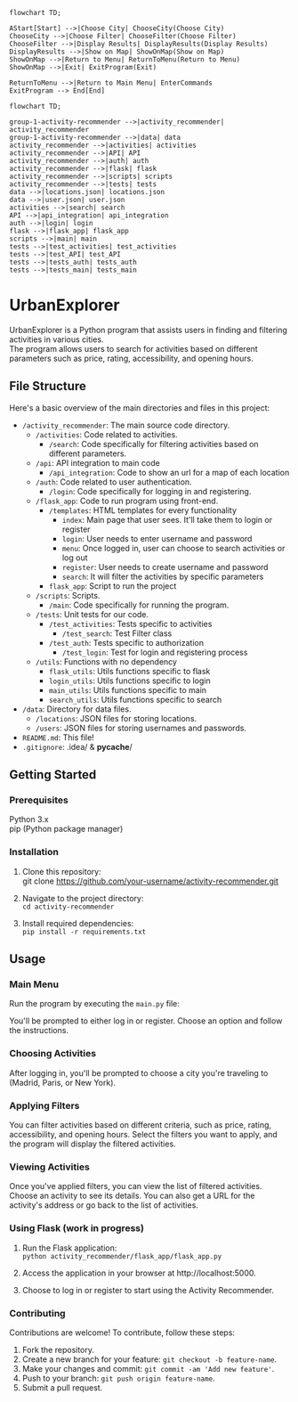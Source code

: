 ```mermaid
flowchart TD;

AStart[Start] -->|Choose City| ChooseCity(Choose City)
ChooseCity -->|Choose Filter| ChooseFilter(Choose Filter)
ChooseFilter -->|Display Results| DisplayResults(Display Results)
DisplayResults -->|Show on Map| ShowOnMap(Show on Map)
ShowOnMap -->|Return to Menu| ReturnToMenu(Return to Menu)
ShowOnMap -->|Exit| ExitProgram(Exit)

ReturnToMenu -->|Return to Main Menu| EnterCommands
ExitProgram --> End[End]

```
```mermaid
flowchart TD;

group-1-activity-recommender -->|activity_recommender| activity_recommender
group-1-activity-recommender -->|data| data
activity_recommender -->|activities| activities
activity_recommender -->|API| API
activity_recommender -->|auth| auth
activity_recommender -->|flask| flask
activity_recommender -->|scripts| scripts
activity_recommender -->|tests| tests
data -->|locations.json| locations.json
data -->|user.json| user.json
activities -->|search| search
API -->|api_integration| api_integration
auth -->|login| login
flask -->|flask_app| flask_app
scripts -->|main| main
tests -->|test_activities| test_activities
tests -->|test_API| test_API
tests -->|tests_auth| tests_auth
tests -->|tests_main| tests_main

```

# UrbanExplorer
UrbanExplorer is a Python program that assists users in finding and filtering activities in various cities.  
The program allows users to search for activities based on different parameters such as price, rating, accessibility, and opening hours.

## File Structure

Here's a basic overview of the main directories and files in this project:

- `/activity_recommender`: The main source code directory.
    - `/activities`: Code related to activities.
      - `/search`: Code specifically for filtering activities based on different parameters.
    - `/api`: API integration to main code
      - `/api_integration`: Code to show an url for a map of each location
    - `/auth`: Code related to user authentication.
      - `/login`: Code specifically for logging in and registering.
    - `/flask_app`: Code to run program using front-end.
      - `/templates`: HTML templates for every functionality
        - `index`: Main page that user sees. It'll take them to login or register
        - `login`: User needs to enter username and password
        - `menu`: Once logged in, user can choose to search activities or log out
        - `register`: User needs to create username and password
        - `search`: It will filter the activities by specific parameters
      - `flask_app`: Script to run the project
    - `/scripts`: Scripts.
      - `/main`: Code specifically for running the program.
    - `/tests`: Unit tests for our code. 
      - `/test_activities`:  Tests specific to activities
        - `/test_search`: Test Filter class
      - `/test_auth`:  Tests specific to authorization
        - `/test_login`: Test for login and registering process
    - `/utils`: Functions with no dependency
       - `flask_utils`: Utils functions specific to flask
       - `login_utils`: Utils functions specific to login
       - `main_utils`: Utils functions specific to main
       - `search_utils`: Utils functions specific to search
- `/data`: Directory for data files.
    - `/locations`: JSON files for storing locations.
    - `/users`: JSON files for storing usernames and passwords.
- `README.md`: This file!
- `.gitignore`: .idea/ & __pycache__/

## Getting Started

### Prerequisites
Python 3.x  
pip (Python package manager)

### Installation
1. Clone this repository:  
git clone https://github.com/your-username/activity-recommender.git


2. Navigate to the project directory:  
`cd activity-recommender`


3. Install required dependencies:  
`pip install -r requirements.txt`

## Usage

### Main Menu

Run the program by executing the `main.py` file:

You'll be prompted to either log in or register. Choose an option and follow the instructions.

### Choosing Activities

After logging in, you'll be prompted to choose a city you're traveling to (Madrid, Paris, or New York).

### Applying Filters

You can filter activities based on different criteria, such as price, rating, accessibility, and opening hours. Select the filters you want to apply, and the program will display the filtered activities.

### Viewing Activities

Once you've applied filters, you can view the list of filtered activities. Choose an activity to see its details. You can also get a URL for the activity's address or go back to the list of activities.

### Using Flask (work in progress)
1. Run the Flask application:  
`python activity_recommender/flask_app/flask_app.py`  

2. Access the application in your browser at http://localhost:5000.

3. Choose to log in or register to start using the Activity Recommender.

### Contributing
Contributions are welcome! To contribute, follow these steps:

1. Fork the repository.
2. Create a new branch for your feature: `git checkout -b feature-name`.
3. Make your changes and commit: `git commit -am 'Add new feature'`.
4. Push to your branch: `git push origin feature-name`.
5. Submit a pull request.